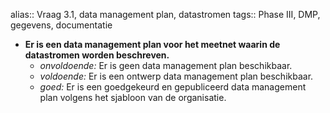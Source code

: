 alias:: Vraag 3.1, data management plan, datastromen
tags:: Phase III, DMP, gegevens, documentatie

- **Er is een data management plan voor het meetnet waarin de datastromen worden beschreven.**
	- *onvoldoende:* Er is geen data management plan beschikbaar.
	- *voldoende:* Er is een ontwerp data management plan beschikbaar.
	- *goed:* Er is een goedgekeurd en gepubliceerd data management plan volgens het sjabloon van de organisatie.
